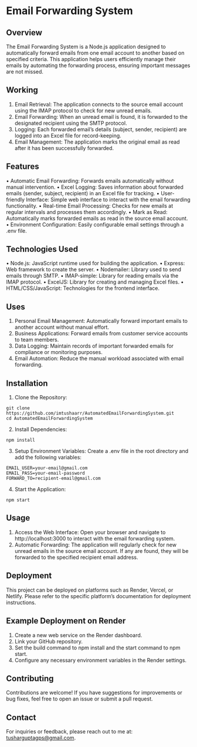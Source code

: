 # Email Forwarding System

## Overview
The Email Forwarding System is a Node.js application designed to automatically forward emails from one email account to another based on specified criteria. This application helps users efficiently manage their emails by automating the forwarding process, ensuring important messages are not missed.

## Working
1.	Email Retrieval: The application connects to the source email account using the IMAP protocol to check for new unread emails.
2.	Email Forwarding: When an unread email is found, it is forwarded to the designated recipient using the SMTP protocol.
3.	Logging: Each forwarded email’s details (subject, sender, recipient) are logged into an Excel file for record-keeping.
4.	Email Management: The application marks the original email as read after it has been successfully forwarded.

## Features
•	Automatic Email Forwarding: Forwards emails automatically without manual intervention.
•	Excel Logging: Saves information about forwarded emails (sender, subject, recipient) in an Excel file for tracking.
•	User-friendly Interface: Simple web interface to interact with the email forwarding functionality.
•	Real-time Email Processing: Checks for new emails at regular intervals and processes them accordingly.
•	Mark as Read: Automatically marks forwarded emails as read in the source email account.
•	Environment Configuration: Easily configurable email settings through a .env file.

## Technologies Used
•	Node.js: JavaScript runtime used for building the application.
•	Express: Web framework to create the server.
•	Nodemailer: Library used to send emails through SMTP.
•	IMAP-simple: Library for reading emails via the IMAP protocol.
•	ExcelJS: Library for creating and managing Excel files.
•	HTML/CSS/JavaScript: Technologies for the frontend interface.

## Uses
1.	Personal Email Management: Automatically forward important emails to another account without manual effort.
2.	Business Applications: Forward emails from customer service accounts to team members.
3.	Data Logging: Maintain records of important forwarded emails for compliance or monitoring purposes.
4.	Email Automation: Reduce the manual workload associated with email forwarding.

## Installation
1.	Clone the Repository:
```
git clone https://github.com/imtushaarr/AutomatedEmailForwardingSystem.git
cd AutomatedEmailForwardingSystem
```

2.	Install Dependencies:
```
npm install
```

3.	Setup Environment Variables:
Create a .env file in the root directory and add the following variables:
```
EMAIL_USER=your-email@gmail.com
EMAIL_PASS=your-email-password
FORWARD_TO=recipient-email@gmail.com
```

4.	Start the Application:
```
npm start
```

## Usage
1.	Access the Web Interface:
Open your browser and navigate to http://localhost:3000 to interact with the email forwarding system.
2.	Automatic Forwarding:
The application will regularly check for new unread emails in the source email account. If any are found, they will be forwarded to the specified recipient email address.

## Deployment
This project can be deployed on platforms such as Render, Vercel, or Netlify. Please refer to the specific platform’s documentation for deployment instructions.

## Example Deployment on Render
1.	Create a new web service on the Render dashboard.
2.	Link your GitHub repository.
3.	Set the build command to npm install and the start command to npm start.
4.	Configure any necessary environment variables in the Render settings.

## Contributing
Contributions are welcome! If you have suggestions for improvements or bug fixes, feel free to open an issue or submit a pull request.

## Contact
For inquiries or feedback, please reach out to me at: tusharguptagps@gmail.com.
